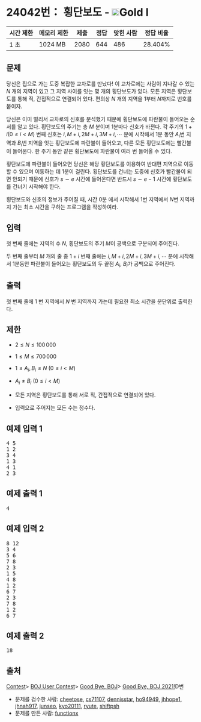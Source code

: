 # 24042번： 횡단보도 - <img src="https://static.solved.ac/tier_small/15.svg" style="height:20px" />Gold I


| 시간 제한 | 메모리 제한 | 제출 | 정답 | 맞힌 사람 | 정답 비율 |
| --- | --- | --- | --- | --- | --- |
| 1 초 | 1024 MB | 2080 | 644 | 486 | 28.404% |


## 문제


당신은 집으로 가는 도중 복잡한 교차로를 만났다! 이 교차로에는 사람이 지나갈 수 있는 $N$ 개의 지역이 있고 그 지역 사이를 잇는 몇 개의 횡단보도가 있다. 모든 지역은 횡단보도를 통해 직, 간접적으로 연결되어 있다. 편의상 $N$ 개의 지역을 $1$부터 $N$까지로 번호를 붙이자.


당신은 이미 멀리서 교차로의 신호를 분석했기 때문에 횡단보도에 파란불이 들어오는 순서를 알고 있다. 횡단보도의 주기는 총 $M$ 분이며 $1$분마다 신호가 바뀐다. 각 주기의 $1+i (0 \le i < M)$ 번째 신호는 $i, M+i, 2M+i, 3M+i, \cdots$ 분에 시작해서 $1$분 동안 $A_i$번 지역과 $B_i$번 지역을 잇는 횡단보도에 파란불이 들어오고, 다른 모든 횡단보도에는 빨간불이 들어온다. 한 주기 동안 같은 횡단보도에 파란불이 여러 번 들어올 수 있다.

횡단보도에 파란불이 들어오면 당신은 해당 횡단보도를 이용하여 반대편 지역으로 이동할 수 있으며 이동하는 데 $1$분이 걸린다. 횡단보도를 건너는 도중에 신호가 빨간불이 되면 안되기 때문에 신호가 $s \sim e$ 시간에 들어온다면 반드시 $s \sim e-1$ 시간에 횡단보도를 건너기 시작해야 한다.

횡단보도와 신호의 정보가 주어질 때, 시간 $0$분 에서 시작해서 $1$번 지역에서 $N$번 지역까지 가는 최소 시간을 구하는 프로그램을 작성하여라.




## 입력


첫 번째 줄에는 지역의 수 $N$, 횡단보도의 주기 $M$이 공백으로 구분되어 주어진다.

두 번째 줄부터 $M$ 개의 줄 중 $1+i$ 번째 줄에는 $i, M+i, 2M+i, 3M+i, \cdots$ 분에 시작해서 $1$분동안 파란불이 들어오는 횡단보도의 두 끝점 $A_i$, $B_i$가 공백으로 주어진다.




## 출력


첫 번째 줄에 $1$ 번 지역에서 $N$ 번 지역까지 가는데 필요한 최소 시간을 분단위로 출력한다.




## 제한


- $2 \leq N \leq 100\,000$

- $1 \leq M \leq 700\,000$

- $1 \leq A_i, B_i \leq N$ $(0 \le i < M)$

- $A_i \ne B_i$ $(0 \le i < M)$

- 모든 지역은 횡단보도를 통해 서로 직, 간접적으로 연결되어 있다.

- 입력으로 주어지는 모든 수는 정수다.





## 예제 입력 1


<pre>4 5
1 2
3 4
1 3
4 1
2 3
</pre>


## 예제 출력 1


<pre>4
</pre>




## 예제 입력 2


<pre>8 12
3 4
5 6
7 8
2 3
1 5
4 8
1 2
6 7
2 3
7 8
1 2
6 7
</pre>


## 예제 출력 2


<pre>18
</pre>






## 출처


[Contest](/category/45)> [BOJ User Contest](/category/984)> [Good Bye, BOJ](/category/469)> [Good Bye, BOJ 2021!](/category/detail/2957)D번
- 문제를 검수한 사람: [cheetose](/user/cheetose), [cs71107](/user/cs71107), [dennisstar](/user/dennisstar), [ho94949](/user/ho94949), [jhhope1](/user/jhhope1), [jhnah917](/user/jhnah917), [junseo](/user/junseo), [kyo20111](/user/kyo20111), [ryute](/user/ryute), [shiftpsh](/user/shiftpsh)
- 문제를 만든 사람: [functionx](/user/functionx)




